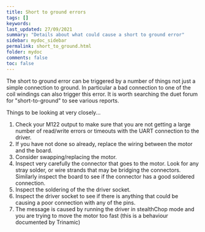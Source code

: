 ```yaml
---
title: Short to ground errors
tags: []
keywords: 
last_updated: 27/09/2021
summary: "Details about what could cause a short to ground error"
sidebar: mydoc_sidebar
permalink: short_to_ground.html
folder: mydoc
comments: false
toc: false
---
```


The short to ground error can be triggered by a number of things not just a simple connection to ground. In particular a bad connection to one of the coil windings can also trigger this error. It is worth searching the duet forum for "short-to-ground" to see various reports. 

Things to be looking at very closely...
1. Check your M122 output to make sure that you are not getting a large number of read/write errors or timeouts with the UART connection to the driver.
2. If you have not done so already, replace the wiring between the motor and the board.
3. Consider swapping/replacing the motor.
4. Inspect very carefully the connector that goes to the motor. Look for any stray solder, or wire strands that may be bridging the connectors. Similarly inspect the board to see if the connector has a good soldered connection.
5. Inspect the soldering of the the driver socket.
6. Inspect the driver socket to see if there is anything that could be causing a poor connection with any of the pins.
7. The message is caused by running the driver in stealthChop mode and you are trying to move the motor too fast (this is a behaviour documented by Trinamic)